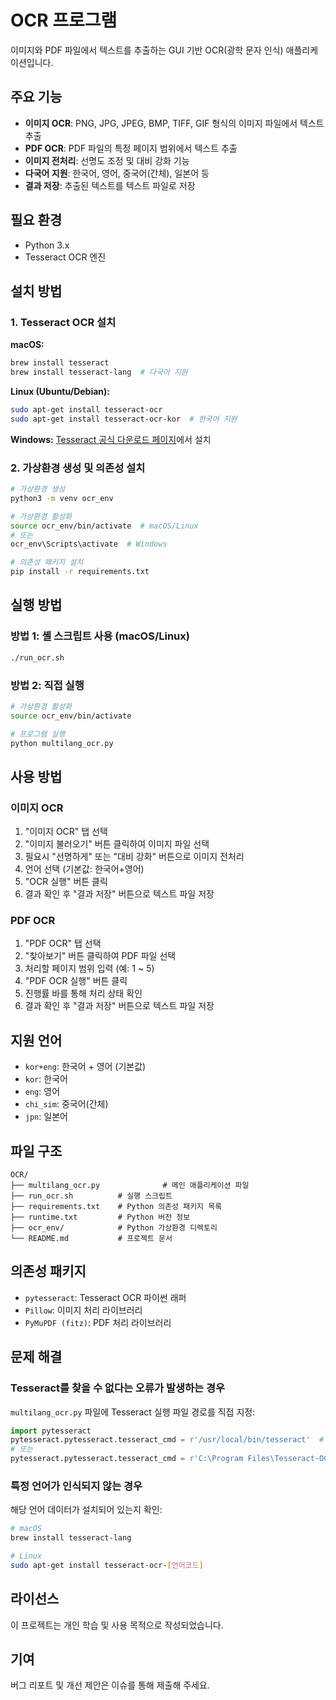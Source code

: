 # OCR 프로그램

이미지와 PDF 파일에서 텍스트를 추출하는 GUI 기반 OCR(광학 문자 인식) 애플리케이션입니다.

## 주요 기능

- **이미지 OCR**: PNG, JPG, JPEG, BMP, TIFF, GIF 형식의 이미지 파일에서 텍스트 추출
- **PDF OCR**: PDF 파일의 특정 페이지 범위에서 텍스트 추출
- **이미지 전처리**: 선명도 조정 및 대비 강화 기능
- **다국어 지원**: 한국어, 영어, 중국어(간체), 일본어 등
- **결과 저장**: 추출된 텍스트를 텍스트 파일로 저장

## 필요 환경

- Python 3.x
- Tesseract OCR 엔진

## 설치 방법

### 1. Tesseract OCR 설치

**macOS:**
```bash
brew install tesseract
brew install tesseract-lang  # 다국어 지원
```

**Linux (Ubuntu/Debian):**
```bash
sudo apt-get install tesseract-ocr
sudo apt-get install tesseract-ocr-kor  # 한국어 지원
```

**Windows:**
[Tesseract 공식 다운로드 페이지](https://github.com/UB-Mannheim/tesseract/wiki)에서 설치

### 2. 가상환경 생성 및 의존성 설치

```bash
# 가상환경 생성
python3 -m venv ocr_env

# 가상환경 활성화
source ocr_env/bin/activate  # macOS/Linux
# 또는
ocr_env\Scripts\activate  # Windows

# 의존성 패키지 설치
pip install -r requirements.txt
```

## 실행 방법

### 방법 1: 셸 스크립트 사용 (macOS/Linux)

```bash
./run_ocr.sh
```

### 방법 2: 직접 실행

```bash
# 가상환경 활성화
source ocr_env/bin/activate

# 프로그램 실행
python multilang_ocr.py
```

## 사용 방법

### 이미지 OCR

1. "이미지 OCR" 탭 선택
2. "이미지 불러오기" 버튼 클릭하여 이미지 파일 선택
3. 필요시 "선명하게" 또는 "대비 강화" 버튼으로 이미지 전처리
4. 언어 선택 (기본값: 한국어+영어)
5. "OCR 실행" 버튼 클릭
6. 결과 확인 후 "결과 저장" 버튼으로 텍스트 파일 저장

### PDF OCR

1. "PDF OCR" 탭 선택
2. "찾아보기" 버튼 클릭하여 PDF 파일 선택
3. 처리할 페이지 범위 입력 (예: 1 ~ 5)
4. "PDF OCR 실행" 버튼 클릭
5. 진행률 바를 통해 처리 상태 확인
6. 결과 확인 후 "결과 저장" 버튼으로 텍스트 파일 저장

## 지원 언어

- `kor+eng`: 한국어 + 영어 (기본값)
- `kor`: 한국어
- `eng`: 영어
- `chi_sim`: 중국어(간체)
- `jpn`: 일본어

## 파일 구조

```
OCR/
├── multilang_ocr.py              # 메인 애플리케이션 파일
├── run_ocr.sh          # 실행 스크립트
├── requirements.txt    # Python 의존성 패키지 목록
├── runtime.txt         # Python 버전 정보
├── ocr_env/            # Python 가상환경 디렉토리
└── README.md           # 프로젝트 문서
```

## 의존성 패키지

- `pytesseract`: Tesseract OCR 파이썬 래퍼
- `Pillow`: 이미지 처리 라이브러리
- `PyMuPDF (fitz)`: PDF 처리 라이브러리

## 문제 해결

### Tesseract를 찾을 수 없다는 오류가 발생하는 경우

`multilang_ocr.py` 파일에 Tesseract 실행 파일 경로를 직접 지정:

```python
import pytesseract
pytesseract.pytesseract.tesseract_cmd = r'/usr/local/bin/tesseract'  # macOS/Linux
# 또는
pytesseract.pytesseract.tesseract_cmd = r'C:\Program Files\Tesseract-OCR\tesseract.exe'  # Windows
```

### 특정 언어가 인식되지 않는 경우

해당 언어 데이터가 설치되어 있는지 확인:

```bash
# macOS
brew install tesseract-lang

# Linux
sudo apt-get install tesseract-ocr-[언어코드]
```

## 라이선스

이 프로젝트는 개인 학습 및 사용 목적으로 작성되었습니다.

## 기여

버그 리포트 및 개선 제안은 이슈를 통해 제출해 주세요.